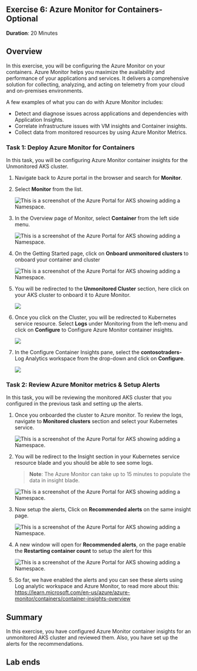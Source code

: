 ## Exercise 6: Azure Monitor for Containers-Optional
   
**Duration**: 20 Minutes

## Overview

In this exercise, you will be configuring the Azure Monitor on your containers. Azure Monitor helps you maximize the availability and performance of your applications and services. It delivers a comprehensive solution for collecting, analyzing, and acting on telemetry from your cloud and on-premises environments. 

A few examples of what you can do with Azure Monitor includes:

- Detect and diagnose issues across applications and dependencies with Application Insights.
- Correlate infrastructure issues with VM insights and Container insights.
- Collect data from monitored resources by using Azure Monitor Metrics.
  
### Task 1: Deploy Azure Monitor for Containers

In this task, you will be configuring Azure Monitor container insights for the Unmonitored AKS cluster.
  
1. Navigate back to Azure portal in the browser and search for **Monitor**. 
    
1. Select **Monitor** from the list.

   ![This is a screenshot of the Azure Portal for AKS showing adding a Namespace.](media/monitor.png "Add a Namespace")
     
1. In the Overview page of Monitor, select **Container** from the left side menu.
     
   ![This is a screenshot of the Azure Portal for AKS showing adding a Namespace.](media/container1.png "Add a Namespace")
     
1. On the Getting Started page, click on **Onboard unmonitored clusters** to onboard your container and cluster

   ![This is a screenshot of the Azure Portal for AKS showing adding a Namespace.](media/onboardcluster.png "Add a Namespace")
    
1. You will be redirected to the **Unmonitored Cluster** section, here click on your AKS cluster to onboard it to Azure Monitor.

   ![](media/ex6-monitoraks.png)

1. Once you click on the Cluster, you will be redirected to Kubernetes service resource. Select **Logs** under Monitoring from the left-menu and click on **Configure** to Configure Azure Monitor container insights.

   ![](media/ex6-logsconfig.png)
   
1. In the Configure Container Insights pane, select the **contosotraders-<inject key="DeploymentID" enableCopy="false"/>** Log Analytics workspace from the drop-down and click on **Configure**.

   ![](media/ex6-config-ci.png) 
    

### Task 2: Review Azure Monitor metrics & Setup Alerts

In this task, you will be reviewing the monitored AKS cluster that you configured in the previous task and setting up the alerts.

1. Once you onboarded the cluster to Azure monitor. To review the logs, navigate to **Monitored clusters** section and select your Kubernetes service.

   ![This is a screenshot of the Azure Portal for AKS showing adding a Namespace.](media/monitoredclster.png "Add a Namespace")
   
1. You will be redirect to the Insight section in your Kubernetes service resource blade and you should be able to see some logs.

   > **Note**: The Azure Monitor can take up to 15 minutes to populate the data in insight blade.
    
    ![This is a screenshot of the Azure Portal for AKS showing adding a Namespace.](media/logscontainer.png "Add a Namespace")

1. Now setup the alerts, Click on **Recommended alerts** on the same insight page.

    ![This is a screenshot of the Azure Portal for AKS showing adding a Namespace.](media/setalerts.png "Add a Namespace")

1. A new window will open for **Recommended alerts**, on the page enable the **Restarting container count** to setup the alert for this
  
     ![This is a screenshot of the Azure Portal for AKS showing adding a Namespace.](media/enablealert.png "Add a Namespace")
     
1. So far, we have enabled the alerts and you can see these alerts using Log analytic workspace and Azure Monitor, to read more about this:  https://learn.microsoft.com/en-us/azure/azure-monitor/containers/container-insights-overview

## Summary

In this exercise, you have configured Azure Monitor container insights for an unmonitored AKS cluster and reviewed them. Also, you have set up the alerts for the recommendations.

## Lab ends

